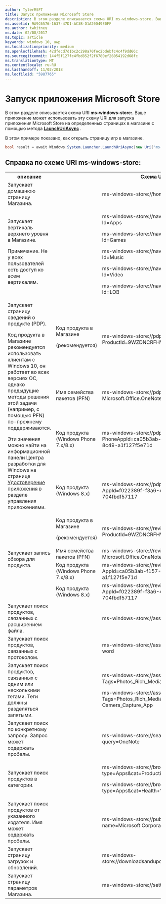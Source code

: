 ```yaml
---
author: TylerMSFT
title: Запуск приложения Microsoft Store
description: В этом разделе описывается схема URI ms-windows-store. Ваше приложение может использовать эту схему URI для запуска приложения Microsoft Store на определенных страницах в магазине.
ms.assetid: 9A9C6576-1637-47D1-AC3B-D1A20D49E0FF
ms.author: twhitney
ms.date: 02/08/2017
ms.topic: article
keywords: windows 10, uwp
ms.localizationpriority: medium
ms.openlocfilehash: 42dfecd7d1bc2c298a70fec2bdebfc4c4f9dd66c
ms.sourcegitcommit: 144f5f127fc4fbd852f2f6780ef26054192d68fc
ms.translationtype: MT
ms.contentlocale: ru-RU
ms.lasthandoff: 11/02/2018
ms.locfileid: "5987765"
---
```

# <a name="launch-the-microsoft-store-app"></a>Запуск приложения Microsoft Store



В этом разделе описывается схема URI **ms-windows-store:**. Ваше приложение может использовать эту схему URI для запуска приложения Microsoft Store на определенных страницах в магазине с помощью метода [**LaunchUriAsync**](https://msdn.microsoft.com/library/windows/apps/hh701476) .

В этом примере показано, как открыть страницу игр в магазине.

```cs
bool result = await Windows.System.Launcher.LaunchUriAsync(new Uri("ms-windows-store://navigatetopage/?Id=Games"));
```

## <a name="ms-windows-store-uri-scheme-reference"></a>Справка по схеме URI ms-windows-store:

<table>
<tr><th>описание</th><th></th><th>Схема URI</th></tr>
<tr><td>Запускает домашнюю страницу Магазина.</td><td /><td>ms-windows-store://home</td></tr>
<tr><td>Запускает вертикаль верхнего уровня в Магазине.<p>Примечание. Не у всех пользователей есть доступ ко всем вертикалям.</p>
</td><td /><td>
<p>ms-windows-store://navigatetopage/?Id=Apps </p>
<p>ms-windows-store://navigatetopage/?Id=Games</p>
<p>ms-windows-store://navigatetopage/?Id=Music</p>
<p>ms-windows-store://navigatetopage/?Id=Video</p>
<p>ms-windows-store://navigatetopage/?Id=LOB</p>
</td>
</tr>
<tr>
<td rowspan="4">Запускает страницу сведений о продукте (PDP). <p>Код продукта в Магазине рекомендуется использовать клиентам с Windows 10, он работает во всех версиях ОС, однако предыдущие методы решения этой задачи (например, с помощью PFN) по-прежнему поддерживаются.</p>
<p>Эти значения можно найти на информационной панели Центра разработки для Windows на странице <a href="https://msdn.microsoft.com/library/windows/apps/mt148561.aspx">Удостоверение приложения</a> в разделе управления приложениями.</p>
</td>
<td>
Код продукта в Магазине <p>(рекомендуется)</p>
</td>
<td>
<p>ms-windows-store://pdp/?ProductId=9WZDNCRFHVJL</p>
</td>
</tr>
<tr>
<td>Имя семейства пакетов (PFN)</td>
<td>ms-windows-store://pdp/?PFN= Microsoft.Office.OneNote_8wekyb3d8bbwe
</td>
</tr>
<tr>
<td>Код продукта (Windows Phone 7.x/8.x)</td>
<td>ms-windows-store://pdp/?PhoneAppId=ca05b3ab-f157-450c-8c49-a1f127f5e71d </td>
</tr>
<tr>
<td>Код продукта (Windows 8.x)</td>
<td>ms-windows-store://pdp/?AppId=f022389f-f3a6-417e-ad23-704fbdf57117
</td>
</tr>
<tr>
<td rowspan="4">Запускает запись обзора для продукта.</td>
<td>Код продукта в Магазине <p>(рекомендуется)</p></td>
<td>ms-windows-store://review/?ProductId=9WZDNCRFHVJL </td>
</tr>
<tr>
<td>Имя семейства пакетов (PFN)</td>
<td>ms-windows-store://review/?PFN= Microsoft.Office.OneNote_8wekyb3d8bbwe
</td>
</tr>
<tr>
<td>Код продукта (Windows Phone 7.x/8.x)</td>
<td>ms-windows-store://reviewapp/?AppId=ca05b3ab-f157-450c-8c49-a1f127f5e71d </td>
</tr>
<tr>
<td>Код продукта (Windows 8.x)</td>
<td>ms-windows-store://review/?AppId=f022389f-f3a6-417e-ad23-704fbdf57117 </td>
</tr>
<tr>
<td>Запускает поиск продуктов, связанных с расширением файла. </td>
<td />
<td>ms-windows-store://assoc/?FileExt=pdf
</td>
</tr>
<tr>
<td>Запускает поиск продуктов, связанных с протоколом.</td>
<td />
<td>ms-windows-store://assoc/?Protocol=ms-word </td>
</tr>
<tr>
<td>Запускает поиск продуктов, связанных с одним или несколькими тегами. Теги должны разделяться запятыми.
</td>
<td />
<td>
<p>ms-windows-store://assoc/?Tags=Photos_Rich_Media_Edit </p>
<p>ms-windows-store://assoc/?Tags=Photos_Rich_Media_Edit, Camera_Capture_App</p>
</td>
</tr>
<tr>
<td>
Запускает поиск по конкретному запросу. Запрос может содержать пробелы.
</td>
<td />
<td>ms-windows-store://search/?query=OneNote </td>
</tr>
<tr>
<td>Запускает поиск продуктов в категории.</td>
<td />
<td>
<p>ms-windows-store://browse/?type=Apps&amp;cat=Productivity</p>
<p>ms-windows-store://browse/?type=Apps&amp;cat=Health+%26+fitness </p>
</td>
</tr>
<tr>
<td>Запускает поиск продуктов от указанного издателя. Имя может содержать пробелы.
</td>
<td />
<td>ms-windows-store://publisher/?name=Microsoft Corporation
</td>
</tr>
<tr><td>Запускает страницу загрузок и обновлений.</td>
<td />
<td>ms-windows-store://downloadsandupdates </td>
</tr>
<tr>
<td>Запускает страницу параметров Магазина.</td>
<td />
<td>ms-windows-store://settings </td>
</tr>
</table>

 

 

